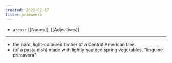 ```yaml
---
created: 2022-02-17
title: primavera
---
```


- `areas:` [[Nouns]], [[Adjectives]]

---

- the hard, light-coloured timber of a Central American tree.
- (of a pasta dish) made with lightly sautéed spring vegetables.
  "linguine primavera"
